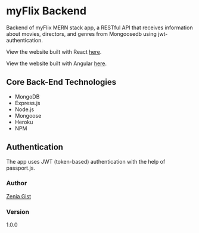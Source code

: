 # myFlix Backend

Backend of myFlix MERN stack app, a RESTful API that  receives information about movies, directors, and genres from Mongoosedb using jwt-authentication. 

View the website built with React [here](https://my-flix-zag.netlify.app/).

View the website built with Angular [here](https://zeniagist.github.io/filmflix/).

## Core Back-End Technologies

- MongoDB
- Express.js
- Node.js
- Mongoose
- Heroku
- NPM

## Authentication

The app uses JWT (token-based) authentication with the help of passport.js.

### Author

[Zenia Gist](https://zeniagist.github.io)

### Version

1.0.0
